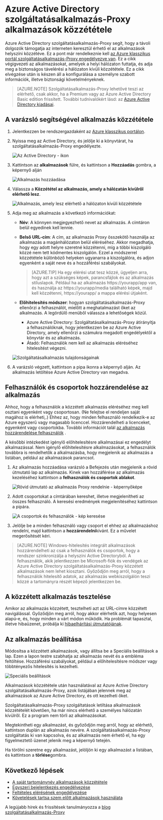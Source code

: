 <properties
    pageTitle="Azure AD-alkalmazás proxyval alkalmazások közzététele |} Microsoft Azure"
    description="Azure Active Directory szolgáltatásalkalmazás-Proxy a felhőbe a helyszíni alkalmazások közzététele."
    services="active-directory"
    documentationCenter=""
    authors="kgremban"
    manager="femila"
    editor=""/>

<tags
    ms.service="active-directory"
    ms.workload="identity"
    ms.tgt_pltfrm="na"
    ms.devlang="na"
    ms.topic="get-started-article"
    ms.date="07/19/2016"
    ms.author="kgremban"/>


# <a name="publish-applications-using-azure-ad-application-proxy"></a>Azure Active Directory szolgáltatásalkalmazás-Proxy alkalmazások közzététele

Azure Active Directory szolgáltatásalkalmazás-Proxy segít, hogy a távoli dolgozók támogatja az interneten keresztül érhető el az alkalmazások helyszíni közzétéve. Ez a pont már rendelkeznie kell [az Azure klasszikus portál szolgáltatásalkalmazás-Proxy engedélyezve van](active-directory-application-proxy-enable.md). Ez a cikk végigvezeti az alkalmazásokat, amelyek a helyi hálózaton futtatja, és adja meg a biztonságos távelérési a hálózaton kívüli közzététele. Ez a cikk elvégzése után is készen áll a konfigurálása a személyre szabott információk, illetve biztonsági követelményeknek.

> [AZURE.NOTE] Szolgáltatásalkalmazás-Proxy lehetővé teszi az elérhető, csak akkor, ha a Premium vagy az Azure Active Directory Basic edition frissített. További tudnivalókért lásd: az [Azure Active Directory kiadásai](active-directory-editions.md).

## <a name="publish-an-app-using-the-wizard"></a>A varázsló segítségével alkalmazás közzététele

1. Jelentkezzen be rendszergazdaként az [Azure klasszikus portálon](https://manage.windowsazure.com/).
2. Nyissa meg az Active Directory, és jelölje ki a könyvtárat, ha szolgáltatásalkalmazás-Proxy engedélyezte.

    ![Az Active Directory - ikon](./media/active-directory-application-proxy-publish/ad_icon.png)

3. Kattintson az **alkalmazások** fülre, és kattintson a **Hozzáadás** gombra, a képernyő alján

    ![Alkalmazás hozzáadása](./media/active-directory-application-proxy-publish/aad_appproxy_selectdirectory.png)

4. Válassza a **Közzététel az alkalmazás, amely a hálózatán kívülről elérhető lesz**.

    ![Alkalmazás, amely lesz elérhető a hálózaton kívüli közzététele](./media/active-directory-application-proxy-publish/aad_appproxy_addapp.png)

5. Adja meg az alkalmazás a következő információkat:

    - **Név**: A könnyen megjegyezhető nevet az alkalmazás. A címtáron belül egyedinek kell lennie.
    - **Belső URL-cím**: A cím, az alkalmazás Proxy összekötő használja az alkalmazás a magánhálózaton belül eléréséhez. Akkor megadhatja, hogy egy adott helyre szeretné közzétenni, míg a többi kiszolgáló közzé nem tett kódmentes kiszolgálón. Ezzel a módszerrel közzététele különböző helyeken ugyanarra a kiszolgálóra, és adjon egyenként a saját neve és a hozzáférési szabályokat.

        > [AZURE.TIP] Ha egy elérési utat tesz közzé, ügyeljen arra, hogy azt a szükséges képek, parancsfájlok és az alkalmazás stíluslapok. Például ha az alkalmazás https://yourapp/app van, és használja az https://yourapp/media található képek, majd kell közzétenni, https://yourapp/ a mappa elérési útjaként.

    - **Előhitelesítés módszer**: hogyan szolgáltatásalkalmazás-Proxy ellenőrzi a felhasználót, mielőtt a meghatalmazást őket az alkalmazás. A legördülő menüből válassza a lehetőségek közül.

        - Azure Active Directory: Szolgáltatásalkalmazás-Proxy átirányítja a felhasználóknak, hogy jelentkezzen be az Azure Active Directory, amely ellenőrzi a számukra megadott engedélyektől a könyvtár és az alkalmazás.
        - Átadó: Felhasználók nem kell az alkalmazás eléréséhez hitelesítést végezni.

    ![Szolgáltatásalkalmazás tulajdonságainak](./media/active-directory-application-proxy-publish/aad_appproxy_appproperties.png)  

6. A varázsló végzett, kattintson a pipa ikonra a képernyő alján. Az alkalmazás letöltése Azure Active Directory van megadva.


## <a name="assign-users-and-groups-to-the-application"></a>Felhasználók és csoportok hozzárendelése az alkalmazás

Ahhoz, hogy a felhasználók a közzétett alkalmazás eléréséhez meg kell osztani egyenként vagy csoportosan. (Ne felejtse el rendeljen saját magához is elérheti,.) Ehhez az, hogy minden felhasználó rendelkezik-e az Azure egyszerű vagy magasabb licenccel. Hozzárendelheti a licenceket, egyenként vagy csoportokba. További információt talál [az alkalmazás hozzárendelése felhasználók](active-directory-applications-guiding-developers-assigning-users.md) . 

A későbbi intézkedést igénylő előhitelesítésre alkalmazásai ez engedélyt alkalmazással. Nem igénylő előhitelesítésre alkalmazásokat, a felhasználók továbbra is rendelhetők a alkalmazásba, hogy megjelenik az alkalmazás a listában, például az alkalmazások parancsot.

1. Az alkalmazás hozzáadása varázsló a Befejezés után megjelenik a rövid útmutató lap az alkalmazás. Kinek van hozzáférése az alkalmazás kezeléséhez kattintson a **felhasználók és csoportok ablakot**.

    ![Rövid útmutató az alkalmazás Proxy rendelnie - képernyőképe](./media/active-directory-application-proxy-publish/aad_appproxy_usersgroups.png)

2. Adott csoportokat a címtárában kereshet, illetve megjelenítheti az összes felhasználó. A keresési eredmények megjelenítéséhez kattintson a pipára.

    ![A csoportok és felhasználók - kép keresése](./media/active-directory-application-proxy-publish/aad_appproxy_search.png)

2. Jelölje be a minden felhasználó vagy csoport el ehhez az alkalmazáshoz rendelni, majd kattintson a **hozzárendelni**kívánt. Ez a művelet megerősítését kéri.

> [AZURE.NOTE] Windows-hitelesítés integrált alkalmazások hozzárendelheti az csak a felhasználók és csoportok, hogy a rendszer szinkronizálja a helyszíni Active Directoryból. A felhasználók, akik jelentkezzen be Microsoft-fiók és vendégek az Azure Active Directory szolgáltatásalkalmazás-Proxy közzétett alkalmazások nem lehet kiosztani. Győződjön meg arról, hogy a felhasználók hitelesítő adatok, az alkalmazás webkiszolgálón teszi közzé a tartományra részét képező jelentkezzen be.

## <a name="test-your-published-application"></a>A közzétett alkalmazás tesztelése

Amikor az alkalmazás közzétett, tesztelheti azt az URL-címre közzétett navigálással. Győződjön meg arról, hogy akkor elérhetik azt, hogy helyesen alapú-e, és, hogy minden a várt módon működik. Ha problémát tapasztal, illetve hibaüzenet, próbálja ki [hibaelhárítási útmutatójának](active-directory-application-proxy-troubleshoot.md).

## <a name="configure-your-application"></a>Az alkalmazás beállítása

Módosítsa a közzétett alkalmazások, vagy állítsa be a Speciális beállítások a lap. Ezen a lapon testre szabhatja az alkalmazás nevét és a embléma feltöltése. Hozzáférési szabályokat, például a előhitelesítésre módszer vagy többtényezős hitelesítés is kezelheti.

![Speciális beállítások](./media/active-directory-application-proxy-publish/aad_appproxy_configure.png)


Alkalmazások közzététele után használatával az Azure Active Directory szolgáltatásalkalmazás-Proxy, azok listájában jelennek meg az alkalmazások az Azure Active Directory, és ott kezelheti őket.

Szolgáltatásalkalmazás-Proxy szolgáltatások letiltása alkalmazások közzétételét követően, ha már nincs elérhető a személyes hálózatán kívülről. Ez a program nem törli az alkalmazásokat.

Megtekintheti egy alkalmazást, és győződjön meg arról, hogy az elérhető, kattintson duplán az alkalmazás nevére. A szolgáltatásalkalmazás-Proxy szolgáltatás ki van kapcsolva, és az alkalmazás nem érhető el, ha egy figyelmeztető üzenet jelenik meg a képernyő tetején.

Ha törölni szeretne egy alkalmazást, jelöljön ki egy alkalmazást a listában, és kattintson a **törlése**gombra.

## <a name="next-steps"></a>Következő lépések

- [A saját tartománynév alkalmazások közzététele](active-directory-application-proxy-custom-domains.md)
- [Egyszeri bejelentkezés engedélyezése](active-directory-application-proxy-sso-using-kcd.md)
- [Feltételes elérésének engedélyezése](active-directory-application-proxy-conditional-access.md)
- [Követelések tartsa szem előtt alkalmazások használata](active-directory-application-proxy-claims-aware-apps.md)

A legújabb hírek és frissítések tanulmányozza a [blog szolgáltatásalkalmazás-Proxy](http://blogs.technet.com/b/applicationproxyblog/)
